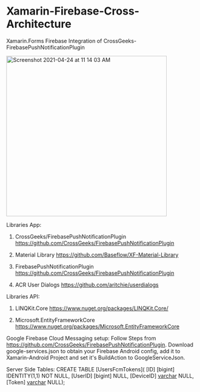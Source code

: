 # Xamarin-Firebase-Cross-Architecture

Xamarin.Forms Firebase Integration of CrossGeeks-FirebasePushNotificationPlugin


<img width="423" alt="Screenshot 2021-04-24 at 11 14 03 AM" src="https://user-images.githubusercontent.com/4394119/115948848-41eaa300-a4ee-11eb-9403-3748643d9051.png">

Libraries App:

1. CrossGeeks/FirebasePushNotificationPlugin
https://github.com/CrossGeeks/FirebasePushNotificationPlugin

2. Material Library
https://github.com/Baseflow/XF-Material-Library

3. FirebasePushNotificationPlugin
https://github.com/CrossGeeks/FirebasePushNotificationPlugin

4. ACR User Dialogs
https://github.com/aritchie/userdialogs



Libraries API:
1. LINQKit.Core
https://www.nuget.org/packages/LINQKit.Core/

2. Microsoft.EntityFrameworkCore
https://www.nuget.org/packages/Microsoft.EntityFrameworkCore


Google Firebase Cloud Messaging setup:
Follow Steps from https://github.com/CrossGeeks/FirebasePushNotificationPlugin.
Download google-services.json to obtain your Firebase Android config, add it to Xamarin-Android Project and set it's BuildAction to GoogleServiceJson.

Server Side Tables:
CREATE TABLE [UsersFcmTokens](
[ID] [bigint] IDENTITY(1,1) NOT NULL,
[UserID] [bigint] NULL,
[DeviceID] [varchar](100) NULL,
[Token] [varchar](max) NULL);



